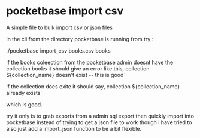 # pocketbase import csv
A simple file to bulk import csv or json files

in the cli from the directory pocketbase is running from try :

./pocketbase import_csv books.csv books

if the books coleection from the pocketbase admin doesnt have the collection books it should give an error like this,
collection ${collection_name} doesn't exist -- this is good`

if the collection does exite it should say,
collection ${collection_name} already exists`

which is good.


try it only is to grab exports from a admin sql export then quickly import into pocketbase instead of trying to get a json file to work though i have tried to also just add a import_json function to be a bit flexible.

